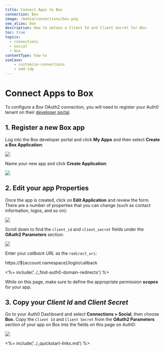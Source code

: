 ```yaml
---
title: Connect Apps to Box
connection: Box
image: /media/connections/box.png
seo_alias: box
description: How to obtain a Client Id and Client Secret for Box.
toc: true
topics:
  - connections
  - social
  - box
contentType: how-to
useCase:
    - customize-connections
    - add-idp
---
```


# Connect Apps to Box

To configure a Box OAuth2 connection, you will need to register your Auth0 tenant on their [developer portal](https://developers.box.com/).

## 1. Register a new Box app

Log into the Box developer portal and click **My Apps** and then select **Create a Box Application**:

![](/media/articles/connections/social/box/box-register-1.png)

Name your new app and click **Create Application**:

![](/media/articles/connections/social/box/box-register-2.png)

## 2. Edit your app Properties

Once the app is created, click on **Edit Application** and review the form. There are a number of properties that you can change (such as contact information, logos, and so on):

![](/media/articles/connections/social/box/box-register-3.png)

Scroll down to find the `client_id` and `client_secret` fields under the **OAuth2 Parameters** section:

![](/media/articles/connections/social/box/box-register-4.png)

Enter your <dfn data-key="callback">callback URL</dfn> as the `redirect_uri`:

  https://${account.namespace}/login/callback

  <%= include('../_find-auth0-domain-redirects') %>

While on this page, make sure to define the appropriate permission <dfn data-key="scope">**scopes**</dfn> for your app.

## 3. Copy your *Client Id* and *Client Secret*

Go to your Auth0 Dashboard and select **Connections > Social**, then choose **Box**. Copy the `Client Id` and `Client Secret` from the **OAuth2 Parameters** section of your app on Box into the fields on this page on Auth0:

![](/media/articles/connections/social/box/box-add-connection.png)

<%= include('../_quickstart-links.md') %>

